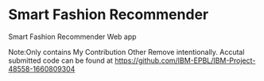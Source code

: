 # Smart Fashion Recommender
 Smart Fashion Recommender Web app

 Note:Only contains My Contribution Other Remove intentionally.
     Accutal submitted code can be found at https://github.com/IBM-EPBL/IBM-Project-48558-1660809304

